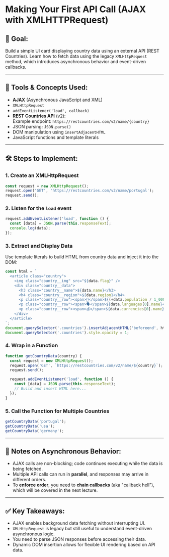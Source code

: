
# Making Your First API Call (AJAX with XMLHTTPRequest)

## 🎯 Goal:
Build a simple UI card displaying country data using an external API (REST Countries). Learn how to fetch data using the legacy `XMLHttpRequest` method, which introduces asynchronous behavior and event-driven callbacks.

---

## 🧰 Tools & Concepts Used:
- **AJAX** (Asynchronous JavaScript and XML)
- `XMLHttpRequest`
- `addEventListener('load', callback)`
- **REST Countries API** (v2):  
  Example endpoint: `https://restcountries.com/v2/name/{country}`
- JSON parsing: `JSON.parse()`
- DOM manipulation using `insertAdjacentHTML`
- JavaScript functions and template literals

---

## 🛠️ Steps to Implement:

### 1. **Create an XMLHttpRequest**
```js
const request = new XMLHttpRequest();
request.open('GET', 'https://restcountries.com/v2/name/portugal');
request.send();
````

### 2. **Listen for the `load` event**

```js
request.addEventListener('load', function () {
  const [data] = JSON.parse(this.responseText);
  console.log(data);
});
```

### 3. **Extract and Display Data**

Use template literals to build HTML from country data and inject it into the DOM:

```js
const html = `
  <article class="country">
    <img class="country__img" src="${data.flag}" />
    <div class="country__data">
      <h3 class="country__name">${data.name}</h3>
      <h4 class="country__region">${data.region}</h4>
      <p class="country__row"><span>👫</span>${(+data.population / 1_000_000).toFixed(1)} million</p>
      <p class="country__row"><span>🗣️</span>${data.languages[0].name}</p>
      <p class="country__row"><span>💰</span>${data.currencies[0].name}</p>
    </div>
  </article>
`;
document.querySelector('.countries').insertAdjacentHTML('beforeend', html);
document.querySelector('.countries').style.opacity = 1;
```

### 4. **Wrap in a Function**

```js
function getCountryData(country) {
  const request = new XMLHttpRequest();
  request.open('GET', `https://restcountries.com/v2/name/${country}`);
  request.send();

  request.addEventListener('load', function () {
    const [data] = JSON.parse(this.responseText);
    // Build and insert HTML here...
  });
}
```

### 5. **Call the Function for Multiple Countries**

```js
getCountryData('portugal');
getCountryData('usa');
getCountryData('germany');
```

---

## 🔄 Notes on Asynchronous Behavior:

* AJAX calls are non-blocking; code continues executing while the data is being fetched.
* Multiple API calls can run in **parallel**, and responses may arrive in different orders.
* To **enforce order**, you need to **chain callbacks** (aka "callback hell"), which will be covered in the next lecture.

---

## ✅ Key Takeaways:

* AJAX enables background data fetching without interrupting UI.
* `XMLHttpRequest` is legacy but still useful to understand event-driven asynchronous logic.
* You need to parse JSON responses before accessing their data.
* Dynamic DOM insertion allows for flexible UI rendering based on API data.


